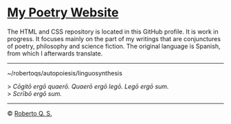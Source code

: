 # [My Poetry Website](robertoqsx.github.io)
 
The HTML and CSS repository is located in this GitHub profile. It is work in progress. It focuses mainly on the part of my writings that are conjunctures of poetry, philosophy and science fiction. The original language is Spanish, from which I afterwards translate.

***

~/robertoqs/autopoiesis/linguosynthesis

&gt; *Cōgitō ergō quaerō. Quaerō ergō legō. Legō ergō sum.*<br>
&gt; *Scrībō ergō sum.*

***

&#169; [Roberto Q. S.](https://writing.exchange/@robertoqs)
